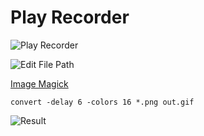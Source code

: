 # Play Recorder

![Play Recorder](http://uranuno.github.io/PlayRecorder/playrecorder.png)

![Edit File Path](http://uranuno.github.io/PlayRecorder/save_capture.png)

[Image Magick](http://www.imagemagick.org/)

```
convert -delay 6 -colors 16 *.png out.gif
```

![Result](http://uranuno.github.io/PlayRecorder/out.gif)
